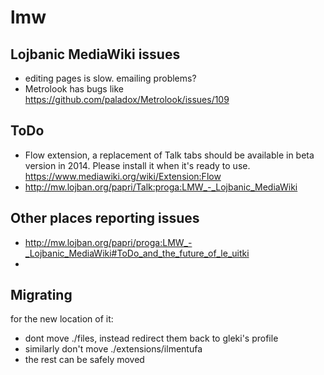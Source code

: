 lmw
===

## Lojbanic MediaWiki issues
* editing pages is slow. emailing problems?
* Metrolook has bugs like https://github.com/paladox/Metrolook/issues/109


## ToDo
* Flow extension, a replacement of Talk tabs should be available in beta version in 2014. Please install it when it's ready to use. https://www.mediawiki.org/wiki/Extension:Flow
* http://mw.lojban.org/papri/Talk:proga:LMW_-_Lojbanic_MediaWiki
## Other places reporting issues
* http://mw.lojban.org/papri/proga:LMW_-_Lojbanic_MediaWiki#ToDo_and_the_future_of_le_uitki
* 
## Migrating

for the new location of it:

* dont move ./files, instead redirect them back to gleki's profile
* similarly don't move ./extensions/ilmentufa
* the rest can be safely moved

